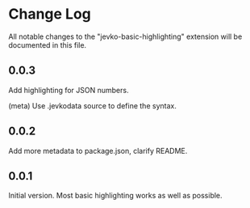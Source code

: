 # Change Log

All notable changes to the "jevko-basic-highlighting" extension will be documented in this file.

<!-- Check [Keep a Changelog](http://keepachangelog.com/) for recommendations on how to structure this file. -->

## 0.0.3

Add highlighting for JSON numbers. 

(meta) Use .jevkodata source to define the syntax.

## 0.0.2

Add more metadata to package.json, clarify README.

## 0.0.1

Initial version. Most basic highlighting works as well as possible.